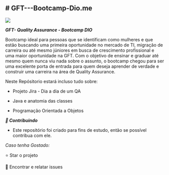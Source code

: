 <b><h2># GFT---Bootcamp-Dio.me</b></h2>

<img src=https://user-images.githubusercontent.com/109695147/208995821-a89163f2-8f09-4c16-9cc8-cc4ec7e937ab.png>


<b><i>GFT- Quality Assurance - Bootcamp DIO</b></i>

Bootcamp ideal para pessoas que se identificam como mulheres e que estão buscando uma primeira oportunidade no mercado de TI, migração de carreira ou até mesmo júniores em busca de crescimento profissional e uma maior oportunidade na GFT. Com o objetivo de ensinar e graduar até mesmo quem nunca viu nada sobre o assunto, o bootcamp chegou para ser uma excelente porta de entrada para quem deseja aprender de verdade e construir uma carreira na área de Quality Assurance.

Neste Repósitorio estará incluso tudo sobre:

- Projeto Jira - Dia a dia de um QA
- Java e anatomia das classes

- Programação Orientada a Objetos

<b><i>🤝 Contribuindo</b></i>
- Este repositório foi criado para fins de estudo, então se possível contribua com ele.

<i>Caso tenha Gostado:</i>

⭐️ Star o projeto

🐛 Encontrar e relatar issues
